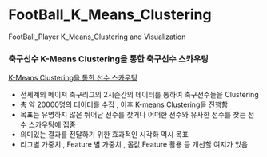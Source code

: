 # FootBall_K_Means_Clustering
FootBall_Player K_Means_Clustering and Visualization

### 축구선수 K-Means Clustering을 통한 축구선수 스카우팅

<a href = "https://ddggblog.tistory.com/156">K-Means Clustering을 통한 선수 스카우팅</a>

* 전세계의 메이져 축구리그의 2시즌간의 데이터를 통하여 축구선수들을 Clustering
* 총 약 20000명의 데이터를 수집 , 이후 K-means Clustering을 진행함
* 목표는 유명하지 않은 뛰어난 선수를 찾거나 어떠한 선수와 유사한 선수를 찾는 선수 스카우팅에 집중
* 의미있는 결과를 전달하기 위한 효과적인 시각화 역시 목표 
* 리그별 가중치 , Feature 별 가중치 , 몸값 Feature 활용 등 개선할 여지가 있음
